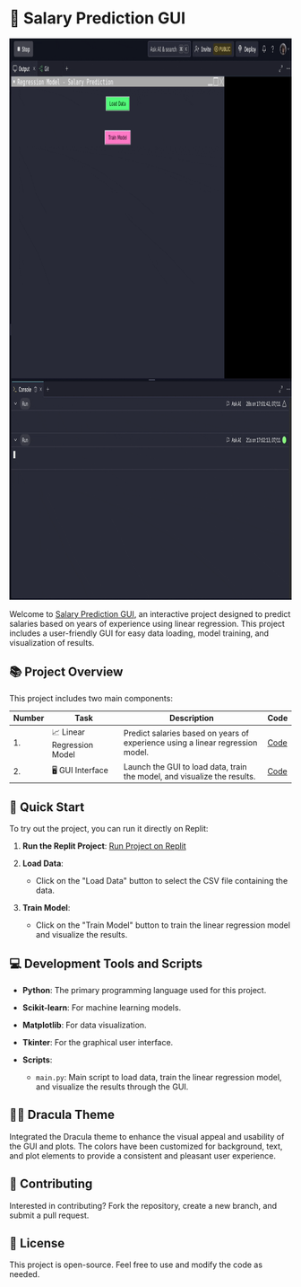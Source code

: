 # 💼 Salary Prediction GUI

<p align="center">
  <img src="https://github.com/itkrivoshei/BasicsOfMachineLearningAndVisualisation/blob/main/Demo.gif" height="1000">
</p>

Welcome to [Salary Prediction GUI](https://replit.com/@itkrivoshei/Basics-of-Machine-Learning-and-Visualisation), an interactive project designed to predict salaries based on years of experience using linear regression. This project includes a user-friendly GUI for easy data loading, model training, and visualization of results.

## 📚 Project Overview

This project includes two main components:

| Number | Task                       | Description                                                                    | Code                                                                                             |
| ------ | -------------------------- | ------------------------------------------------------------------------------ | ------------------------------------------------------------------------------------------------ |
| 1.     | 📈 Linear Regression Model | Predict salaries based on years of experience using a linear regression model. | [Code](https://github.com/itkrivoshei/BasicsOfMachineLearningAndVisualisation/blob/main/main.py) |
| 2.     | 🖥️ GUI Interface           | Launch the GUI to load data, train the model, and visualize the results.       | [Code](https://github.com/itkrivoshei/BasicsOfMachineLearningAndVisualisation/blob/main/main.py) |

## 🚀 Quick Start

To try out the project, you can run it directly on Replit:

1. **Run the Replit Project**:
   [Run Project on Replit](https://replit.com/@itkrivoshei/Basics-of-Machine-Learning-and-Visualisation)

2. **Load Data**:

   - Click on the "Load Data" button to select the CSV file containing the data.

3. **Train Model**:
   - Click on the "Train Model" button to train the linear regression model and visualize the results.

## 💻 Development Tools and Scripts

- **Python**: The primary programming language used for this project.
- **Scikit-learn**: For machine learning models.
- **Matplotlib**: For data visualization.
- **Tkinter**: For the graphical user interface.
- **Scripts**:

  - `main.py`: Main script to load data, train the linear regression model, and visualize the results through the GUI.

## 🧛‍♂️ Dracula Theme

Integrated the Dracula theme to enhance the visual appeal and usability of the GUI and plots. The colors have been customized for background, text, and plot elements to provide a consistent and pleasant user experience.

## 🤝 Contributing

Interested in contributing? Fork the repository, create a new branch, and submit a pull request.

## 📜 License

This project is open-source. Feel free to use and modify the code as needed.
